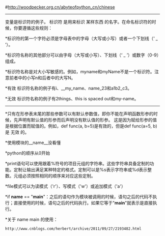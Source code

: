 #http://woodpecker.org.cn/abyteofpython_cn/chinese
***
变量是标识符的例子。 标识符 是用来标识 某样东西 的名字。在命名标识符的时候，你要遵循这些规则：

*标识符的第一个字符必须是字母表中的字母（大写或小写）或者一个下划线（‘ _ ’）。

*标识符名称的其他部分可以由字母（大写或小写）、下划线（‘ _ ’）或数字（0-9）组成。

*标识符名称是对大小写敏感的。例如，myname和myName不是一个标识符。注意前者中的小写n和后者中的大写N。

*有效 标识符名称的例子有i、__my_name、name_23和a1b2_c3。

*无效 标识符名称的例子有2things、this is spaced out和my-name。
***
*只有在形参表末尾的那些参数可以有默认参数值，即你不能在声明函数形参的时候，先声明有默认值的形参而后声明没有默认值的形参。
这是因为赋给形参的值是根据位置而赋值的。例如，def func(a, b=5)是有效的，但是def func(a=5, b)是 无效 的。

*使用模块的__name__没看懂

*python的顺序从0开始

*print语句可以使用跟着%符号的项目元组的字符串。这些字符串具备定制的功能。定制让输出满足某种特定的格式。定制可以是%s表示字符串或%d表示整数。元组必须按照相同的顺序来对应这些定制。

*file模式可以为读模式（'r'）、写模式（'w'）或追加模式（'a'）

*if __name__ == "__main__"：之后的语句作为模块被调用的时候，语句之后的代码不执行；直接使用的时候，语句之后的代码执行。如果它等于"__main__"就表示是直接执行。

*关于 name main 的使用：

	http://www.cnblogs.com/herbert/archive/2011/09/27/2193482.html



